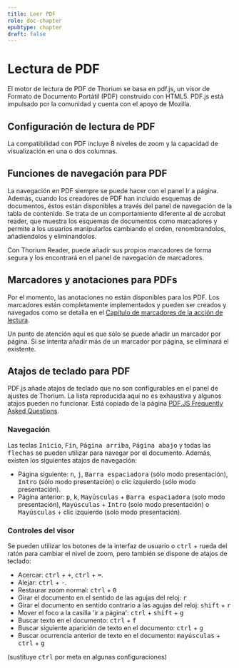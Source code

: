 ```yaml
---
title: Leer PDF
role: doc-chapter
epubtype: chapter
draft: false
---
```


# Lectura de PDF

El motor de lectura de PDF de Thorium se basa en pdf.js, un visor de Formato de Documento Portátil (PDF) construido con HTML5. PDF.js está impulsado por la comunidad y cuenta con el apoyo de Mozilla.

## Configuración de lectura de PDF

La compatibilidad con PDF incluye 8 niveles de zoom y la capacidad de visualización en una o dos columnas.

## Funciones de navegación para PDF

La navegación en PDF siempre se puede hacer con el panel Ir a página. Además, cuando los creadores de PDF han incluido esquemas de documentos, éstos están disponibles a través del panel de navegación de la tabla de contenido. Se trata de un comportamiento diferente al de acrobat reader, que muestra los esquemas de documentos como marcadores y permite a los usuarios manipularlos cambiando el orden, renombrandolos, añadiendolos y eliminandolos.

Con Thorium Reader, puede añadir sus propios marcadores de forma segura y los encontrará en el panel de navegación de marcadores.

## Marcadores y anotaciones para PDFs

Por el momento, las anotaciones no están disponibles para los PDF. Los marcadores están completamente implementados y pueden ser creados y navegados como se detalla en el [Capítulo de marcadores de la acción de lectura](../230_bookmarks/index.xhtml).

Un punto de atención aquí es que sólo se puede añadir un marcador por página. Si se intenta añadir más de un marcador por página, se eliminará el existente.

## Atajos de teclado para PDF

PDF.js añade atajos de teclado que no son configurables en el panel de ajustes de Thorium. La lista reproducida aquí no es exhaustiva y algunos atajos pueden no funcionar. Está copiada de la página [PDF.JS Frequently Asked Questions](https://github.com/mozilla/pdf.js/wiki/Frequently-Asked-Questions#what-are-the-pdfjs-keyboard-shortcuts).

### Navegación

Las teclas <kbd>Inicio</kbd>, <kbd>Fin</kbd>, <kbd>Página arriba</kbd>, <kbd>Página abajo</kbd> y todas las <kbd>flechas</kbd> se pueden utilizar para navegar por el documento. Además, existen los siguientes atajos de navegación:

* Página siguiente: <kbd>n</kbd>, <kbd>j</kbd>, <kbd>Barra espaciadora</kbd> (sólo modo presentación), <kbd>Intro</kbd> (sólo modo presentación) o clic izquierdo (sólo modo presentación).
* Página anterior: <kbd>p</kbd>, <kbd>k</kbd>, <kbd>Mayúsculas</kbd> + <kbd>Barra espaciadora</kbd> (solo modo presentación), <kbd>Mayúsculas</kbd> + <kbd>Intro</kbd> (solo modo presentación) o <kbd>Mayúsculas</kbd> + clic izquierdo (solo modo presentación).

### Controles del visor

Se pueden utilizar los botones de la interfaz de usuario o <kbd>ctrl</kbd> + rueda del ratón para cambiar el nivel de zoom, pero también se dispone de atajos de teclado:

* Acercar: <kbd>ctrl</kbd> + <kbd>+</kbd>, <kbd>ctrl</kbd> + <kbd>=</kbd>.
* Alejar: <kbd>ctrl</kbd> + <kbd>-</kbd>.
* Restaurar zoom normal: <kbd>ctrl</kbd> + <kbd>0</kbd>
* Girar el documento en el sentido de las agujas del reloj: <kbd>r</kbd>
* Girar el documento en sentido contrario a las agujas del reloj: <kbd>shift</kbd> + <kbd>r</kbd>
* Mover el foco a la casilla 'ir a página': <kbd>ctrl</kbd> + <kbd>shift</kbd> + <kbd>g</kbd>
* Buscar texto en el documento: <kbd>ctrl</kbd> + <kbd>f</kbd>
* Buscar siguiente aparición de texto en el documento: <kbd>ctrl</kbd> + <kbd>g</kbd>
* Buscar ocurrencia anterior de texto en el documento: <kbd>mayúsculas</kbd> + <kbd>ctrl</kbd> + <kbd>g</kbd>

(sustituye <kbd>ctrl</kbd> por meta en algunas configuraciones)